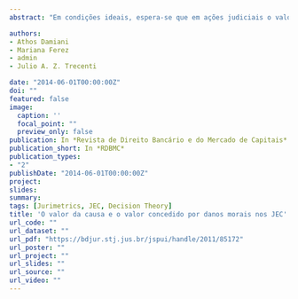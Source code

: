 ```yaml
---
abstract: "Em condições ideais, espera-se que em ações judiciais o valor da causa esteja correlacionado com o valor concedido pelo juiz. Contudo, este padrão não é observado no JEC's. Este artigo utiliza Teoria da Decisão para explicar esta observação."

authors:
- Athos Damiani
- Mariana Ferez
- admin
- Julio A. Z. Trecenti

date: "2014-06-01T00:00:00Z"
doi: ""
featured: false
image:
  caption: ''
  focal_point: ""
  preview_only: false
publication: In *Revista de Direito Bancário e do Mercado de Capitais*
publication_short: In *RDBMC*
publication_types:
- "2"
publishDate: "2014-06-01T00:00:00Z"
project: 
slides: 
summary:
tags: [Jurimetrics, JEC, Decision Theory]
title: 'O valor da causa e o valor concedido por danos morais nos JEC'
url_code: ""
url_dataset: ""
url_pdf: "https://bdjur.stj.jus.br/jspui/handle/2011/85172"
url_poster: ""
url_project: ""
url_slides: ""
url_source: ""
url_video: ""
---
```

